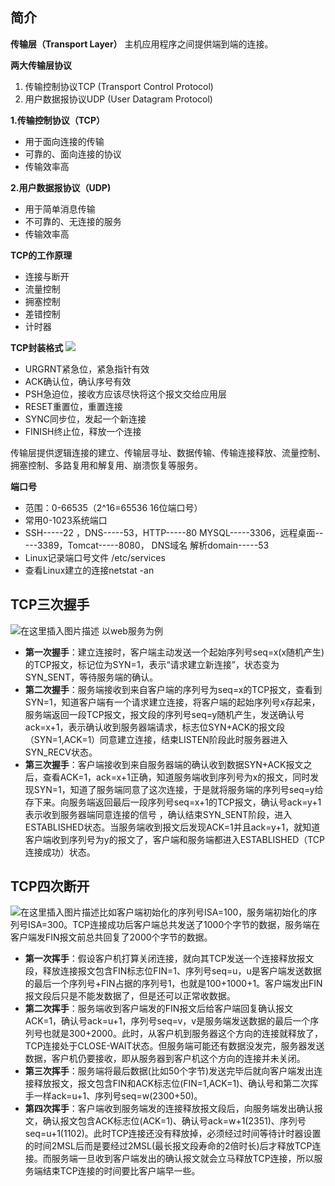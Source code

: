 ## 简介

**传输层（Transport Layer）** 主机应用程序之间提供端到端的连接。

**两大传输层协议** 

 1. 传输控制协议TCP (Transport Control Protocol) 
 2. 用户数据报协议UDP (User Datagram Protocol) 

 **1.传输控制协议（TCP）**

 - 用于面向连接的传输
 - 可靠的、面向连接的协议
 -  传输效率高
 
   **2.用户数据报协议（UDP)**
   - 用于简单消息传输
   -  不可靠的、无连接的服务
   -  传输效率高
 
 **TCP的工作原理**
 - 连接与断开
 - 流量控制
 - 拥塞控制
 - 差错控制
 - 计时器

 **TCP封装格式**
 ![](https://img-blog.csdnimg.cn/e56b4811774a4da68e4473d9030541df.png?x-oss-process=image/watermark,type_d3F5LXplbmhlaQ,shadow_50,text_Q1NETiBAeXV0YW9fNTE3,size_20,color_FFFFFF,t_70,g_se,x_16)
 - URGRNT紧急位，紧急指针有效
 - ACK确认位，确认序号有效
 - PSH急迫位，接收方应该尽快将这个报文交给应用层
 - RESET重置位，重置连接
 - SYNC同步位，发起一个新连接
 - FINISH终止位，释放一个连接

传输层提供逻辑连接的建立、传输层寻址、数据传输、传输连接释放、流量控制、拥塞控制、多路复用和解复用、崩溃恢复等服务。

**端口号**
   - 范围：0-66535（2^16=65536 16位端口号）
-    常用0-1023系统端口
  -  SSH-----22 ，DNS-----53，HTTP-----80
   MYSQL-----3306，远程桌面-----3389，Tomcat-----8080， DNS域名			解析domain-----53
   - Linux记录端口号文件 /etc/services
  -  查看Linux建立的连接netstat -an
 
 ## TCP三次握手

![在这里插入图片描述](https://img-blog.csdnimg.cn/58289b09f9b04311ad7d2c24a841fb43.png?x-oss-process=image/watermark,type_d3F5LXplbmhlaQ,shadow_50,text_Q1NETiBAeXV0YW9fNTE3,size_17,color_FFFFFF,t_70,g_se,x_16)
以web服务为例
- **第一次握手**：建立连接时，客户端主动发送一个起始序列号seq=x(x随机产生)的TCP报文，标记位为SYN=1，表示“请求建立新连接”，状态变为SYN_SENT，等待服务端的确认。
- **第二次握手**：服务端接收到来自客户端的序列号为seq=x的TCP报文，查看到SYN=1，知道客户端有一个请求建立连接，将客户端的起始序列号x存起来，服务端返回一段TCP报文，报文段的序列号seq=y随机产生，发送确认号ack=x+1，表示确认收到服务器端请求，标志位SYN+ACK的报文段（SYN=1,ACK=1）同意建立连接，结束LISTEN阶段此时服务器进入SYN_RECV状态。
- **第三次握手**：客户端接收到来自服务器端的确认收到数据SYN+ACK报文之后，查看ACK=1，ack=x+1正确，知道服务端收到序列号为x的报文，同时发现SYN=1，知道了服务端同意了这次连接，于是就将服务端的序列号seq=y给存下来。向服务端返回最后一段序列号seq=x+1的TCP报文，确认号ack=y+1表示收到服务器端同意连接的信号 ，确认结束SYN_SENT阶段，进入ESTABLISHED状态。当服务端收到报文后发现ACK=1并且ack=y+1，就知道客户端收到序列号为y的报文了，客户端和服务端都进入ESTABLISHED（TCP连接成功）状态。

## TCP四次断开
![在这里插入图片描述](https://img-blog.csdnimg.cn/9c62aedb92c249dfb919141805f78c71.png?x-oss-process=image/watermark,type_d3F5LXplbmhlaQ,shadow_50,text_Q1NETiBAeXV0YW9fNTE3,size_20,color_FFFFFF,t_70,g_se,x_16)比如客户端初始化的序列号ISA=100，服务端初始化的序列号ISA=300。TCP连接成功后客户端总共发送了1000个字节的数据，服务端在客户端发FIN报文前总共回复了2000个字节的数据。

- **第一次挥手**：假设客户机打算关闭连接，就向其TCP发送一个连接释放报文段，释放连接报文包含FIN标志位FIN=1、序列号seq=u，u是客户端发送数据的最后一个序列号+FIN占据的序列号1，也就是100+1000+1。客户端发出FIN报文段后只是不能发数据了，但是还可以正常收数据。
- **第二次挥手**：服务端收到客户端发的FIN报文后给客户端回复确认报文ACK=1，确认号ack=u+1，序列号seq=v，v是服务端发送数据的最后一个序列号也就是300+2000。此时，从客户机到服务器这个方向的连接就释放了，TCP连接处于CLOSE-WAIT状态。但服务端可能还有数据没发完，服务器发送数据，客户机仍要接收，即从服务器到客户机这个方向的连接并未关闭。
- **第三次挥手**：服务端将最后数据(比如50个字节)发送完毕后就向客户端发出连接释放报文，报文包含FIN和ACK标志位(FIN=1,ACK=1)、确认号和第二次挥手一样ack=u+1、序列号seq=w(2300+50)。
- **第四次挥手**：客户端收到服务端发的连接释放报文段后，向服务端发出确认报文，确认报文包含ACK标志位(ACK=1)、确认号ack=w+1(2351)、序列号seq=u+1(1102)。此时TCP连接还没有释放掉，必须经过时间等待计时器设置的时间2MSL后而是要经过2MSL(最长报文段寿命的2倍时长)后才释放TCP连接。而服务端一旦收到客户端发出的确认报文就会立马释放TCP连接，所以服务端结束TCP连接的时间要比客户端早一些。
 
